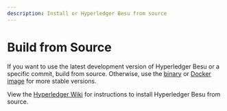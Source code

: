 ```yaml
---
description: Install or Hyperledger Besu from source
---
```


# Build from Source

If you want to use the latest development version of Hyperledger Besu or a specific commit,
build from source. Otherwise, use the [binary] or [Docker image] for more stable
versions.

View the [Hyperledger Wiki] for instructions to install Hyperledger Besu from source.

<!-- link -->
[Hyperledger Wiki]: https://wiki.hyperledger.org/display/BESU/Building+from+source
[binary]: Install-Binaries.md
[Docker image]: Run-Docker-Image.md
